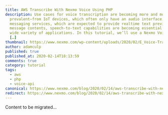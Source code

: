 ```yaml
---
title: AWS Transcribe With Nexmo Voice Using PHP
description: Use cases for voice transcription are becoming more and more
  prevalent—from IoT devices, which often only have an audio interface, to voice
  messaging services, which are expected to provide realtime text previews of
  message contents, speech-to-text capabilities are becoming essential for a
  wide variety of applications. In this tutorial, we’ll use a Nexmo Voice number
  […]
thumbnail: https://www.nexmo.com/wp-content/uploads/2020/02/E_Voice-Transcription-PHP_1200x600.png
author: adamculp
published: true
published_at: 2020-02-14T18:13:59
comments: true
category: tutorial
tags:
  - aws
  - php
  - voice-api
canonical: https://www.nexmo.com/blog/2020/02/14/aws-transcribe-with-nexmo-voice-using-php-dr
redirect: https://www.nexmo.com/blog/2020/02/14/aws-transcribe-with-nexmo-voice-using-php-dr
---
```

Content to be migrated...
